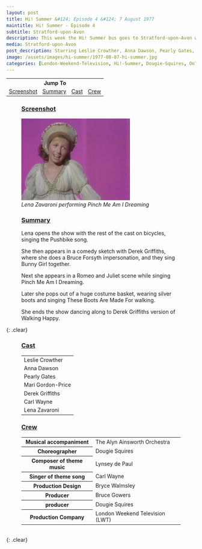 ```yaml
---
layout: post
title: Hi! Summer &#124; Episode 4 &#124; 7 August 1977
maintitle: Hi! Summer - Episode 4
subtitle: Stratford-upon-Avon
description: This week the Hi! Summer bus goes to Stratford-upon-Avon with Leslie Crowther, Anna Dawson, Pearly Gates, Mari Gordon-Price, Derek Griffiths, Derek Griffiths, Lena Zavaroni.
media: Stratford-upon-Avon
post_description: Starring Leslie Crowther, Anna Dawson, Pearly Gates, Mari Gordon-Price, Derek Griffiths, Derek Griffiths, Lena Zavaroni.
image: /assets/images/hi-summer/1977-08-07-hi-summer.jpg
categories: [London-Weekend-Television, Hi!-Summer, Dougie-Squires, OnThisDay7August]
---
```


<table style="text-align:center;">
<tr><th colspan="4">Jump To</th></tr>
<tr>
<td><a href="#screenshot">Screenshot</a></td>
<td><a href="#summary">Summary</a></td>
<td><a href="#cast">Cast</a></td>
<td><a href="#crew">Crew</a></td>
</tr>
</table>

<figure class="fig1" id="screenshot">
<figcaption>
<h3 id="screenshot"><a href="#screenshot">Screenshot</a></h3>
</figcaption>
<img src="/assets/images/hi-summer/1977-08-07-hi-summer.jpg" class="full-width" />
<figcaption>
<cite>Lena Zavaroni performing Pinch Me Am I Dreaming</cite>
</figcaption>
</figure>

<figure class="fig2">
<figcaption>
<h3 id="summary"><a href="#summary">Summary</a></h3>
</figcaption>
<p>Lena opens the show with the rest of the cast on bicycles, singing the Pushbike song.</p>
<p>She then appears in a comedy sketch with Derek Griffiths, where she does a Bruce Forsyth impersonation, and they sing Bunny Girl together.</p>
<p>Next she appears in a Romeo and Juliet scene while singing Pinch Me Am I Dreaming.</p>
<p>Later she pops out of a huge costume basket, wearing silver boots and singing These Boots Are Made For walking.</p>
<p>She ends the show dancing along to Derek Griffiths version of Walking Happy.</p>
</figure>

{: .clear}

<figure class="fig1">
<figcaption>
<h3 id="cast"><a href="#cast">Cast</a></h3>
</figcaption>
<table>
<tr><td>Leslie Crowther</td></tr>
<tr><td>Anna Dawson</td></tr>
<tr><td>Pearly Gates</td></tr>
<tr><td>Mari Gordon-Price</td></tr>
<tr><td>Derek Griffiths</td></tr>
<tr><td>Carl Wayne</td></tr>
<tr><td>Lena Zavaroni</td></tr>
</table>
</figure>

<figure class="fig2" id="screenshot">
<figcaption>
<h3 id="crew"><a href="#crew">Crew</a></h3>
</figcaption>
<table>
<tr><th>Musical accompaniment</th><td>The Alyn Ainsworth Orchestra</td></tr>
<tr><th>Choreographer</th><td>Dougie Squires</td></tr>
<tr><th>Composer of theme music</th><td>Lynsey de Paul</td></tr>
<tr><th>Singer of theme song</th><td>Carl Wayne</td></tr>
<tr><th>Production Design</th><td>Bryce Walmsley</td></tr>
<tr><th>Producer</th><td>Bruce Gowers</td></tr>
<tr><th>producer</th><td>Dougie Squires</td></tr>
<tr><th>Production Company</th><td>London Weekend Television (LWT)</td></tr>
</table>
</figure>

<br />{: .clear}

